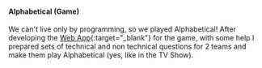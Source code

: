 ---
---
#### Alphabetical (Game)

We can't live only by programming, so we played Alphabetical! After developing the [Web App](https://oti.noroofdevelopment.com/wheelgames-control/ "Alphabetical"){:target="_blank"} for the game, with some help I prepared sets of technical and non technical questions for 2 teams and make them play Alphabetical (yes, like in the TV Show).

